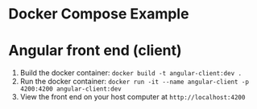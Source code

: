 Docker Compose Example
===

# Angular front end (client)
1. Build the docker container: `docker build -t angular-client:dev .`
1. Run the docker container: `docker run -it --name angular-client -p 4200:4200 angular-client:dev`
1. View the front end on your host computer at `http://localhost:4200`

